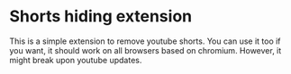 # Shorts hiding extension

This is a simple extension to remove youtube shorts.
You can use it too if you want, it should work on all browsers based on chromium.
However, it might break upon youtube updates.
